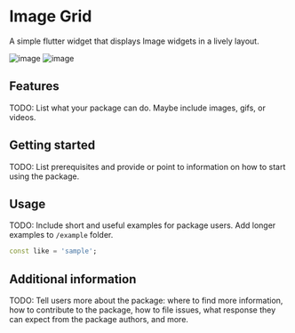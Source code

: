 # Image Grid

A simple flutter widget that displays Image widgets in a lively layout.


![image](https://github.com/dl8sd11/flutter_image_grid/example/repo/phone.png)
![image](https://github.com/dl8sd11/flutter_image_grid/example/repo/browser.png)

## Features

TODO: List what your package can do. Maybe include images, gifs, or videos.

## Getting started

TODO: List prerequisites and provide or point to information on how to
start using the package.

## Usage

TODO: Include short and useful examples for package users. Add longer examples
to `/example` folder.

```dart
const like = 'sample';
```

## Additional information

TODO: Tell users more about the package: where to find more information, how to
contribute to the package, how to file issues, what response they can expect
from the package authors, and more.

